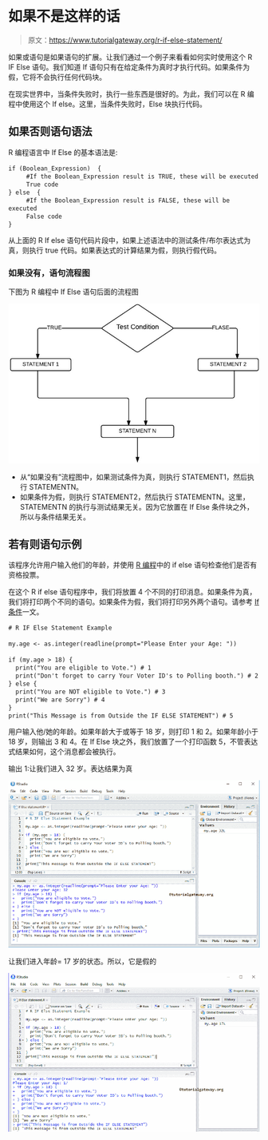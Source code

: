 # 如果不是这样的话

> 原文：<https://www.tutorialgateway.org/r-if-else-statement/>

如果或语句是如果语句的扩展。让我们通过一个例子来看看如何实时使用这个 R IF Else 语句。我们知道 If 语句只有在给定条件为真时才执行代码。如果条件为假，它将不会执行任何代码块。

在现实世界中，当条件失败时，执行一些东西是很好的。为此，我们可以在 R 编程中使用这个 If else。这里，当条件失败时，Else 块执行代码。

## 如果否则语句语法

R 编程语言中 If Else 的基本语法是:

```
if (Boolean_Expression)  {
     #If the Boolean_Expression result is TRUE, these will be executed
     True code
} else  {
     #If the Boolean_Expression result is FALSE, these will be executed
     False code
}
```

从上面的 R If else 语句代码片段中，如果上述语法中的测试条件/布尔表达式为真，则执行 true 代码。如果表达式的计算结果为假，则执行假代码。

### 如果没有，语句流程图

下图为 R 编程中 If Else 语句后面的流程图

![R Programming If Else Statement Flow Chart](img/564f867831d75efac7da2a42c619c8c0.png)

*   从“如果没有”流程图中，如果测试条件为真，则执行 STATEMENT1，然后执行 STATEMENTN。
*   如果条件为假，则执行 STATEMENT2，然后执行 STATEMENTN。这里，STATEMENTN 的执行与测试结果无关。因为它放置在 If Else 条件块之外，所以与条件结果无关。

## 若有则语句示例

该程序允许用户输入他们的年龄，并使用 [R 编程](https://www.tutorialgateway.org/r-programming/)中的 if else 语句检查他们是否有资格投票。

在这个 R if else 语句程序中，我们将放置 4 个不同的打印消息。如果条件为真，我们将打印两个不同的语句。如果条件为假，我们将打印另外两个语句。请参考 [If 条件](https://www.tutorialgateway.org/r-if-statement/)一文。

```
# R IF Else Statement Example

my.age <- as.integer(readline(prompt="Please Enter your Age: "))

if (my.age > 18) {
  print("You are eligible to Vote.") # 1
  print("Don't forget to carry Your Voter ID's to Polling booth.") # 2
} else {
  print("You are NOT eligible to Vote.") # 3
  print("We are Sorry") # 4
}
print("This Message is from Outside the IF ELSE STATEMENT") # 5
```

用户输入他/她的年龄。如果年龄大于或等于 18 岁，则打印 1 和 2。如果年龄小于 18 岁，则输出 3 和 4。在 If Else 块之外，我们放置了一个打印函数 5，不管表达式结果如何，这个消息都会被执行。

输出 1:让我们进入 32 岁。表达结果为真

![R If Else Statement 1](img/a399ea5dd4441bbe9a6ffd5fed15b50a.png)

让我们进入年龄= 17 岁的状态。所以，它是假的

![R If Else Statement 2](img/e0f24f2b42af73c718bfa993ae5667eb.png)
